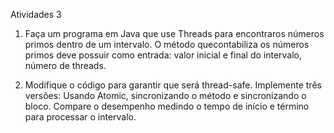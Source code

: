 Atividades 3

 
1. Faça um programa em Java que use Threads para encontraros números primos dentro de um intervalo.  O método quecontabiliza os números primos deve possuir como entrada: valor inicial e final do intervalo, número de threads. 

2. Modifique o código para garantir que será thread-safe. Implemente três versões:  Usando Atomic, sincronizando o método e sincronizando o bloco. Compare o desempenho medindo o tempo de início e término para processar o intervalo.

